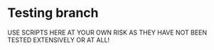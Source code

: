 # Testing branch


USE SCRIPTS HERE AT YOUR OWN RISK AS THEY HAVE NOT BEEN TESTED EXTENSIVELY OR AT ALL!
